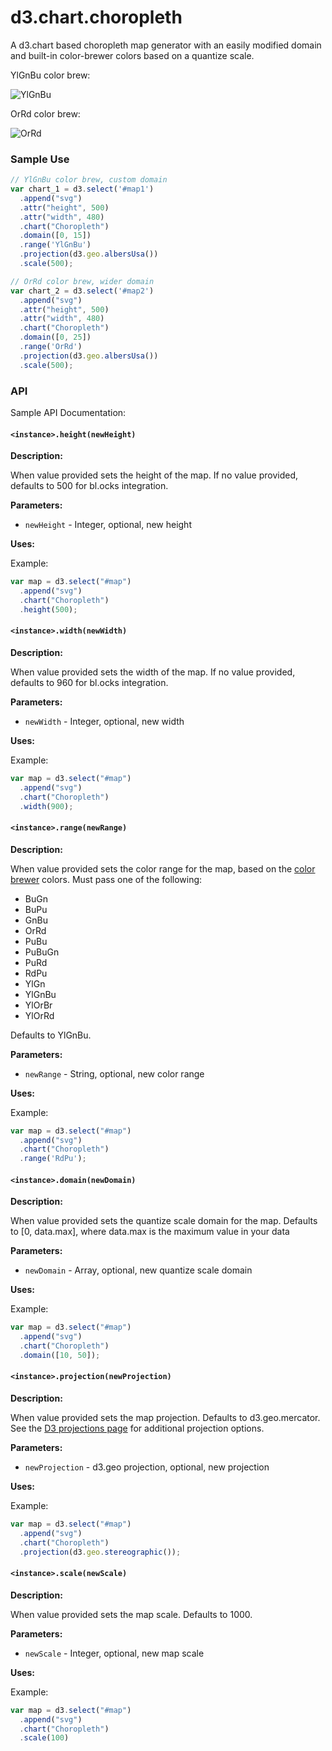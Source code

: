 d3.chart.choropleth
===================

A d3.chart based choropleth map generator with an easily modified domain and built-in color-brewer colors based on a quantize scale.

YlGnBu color brew:

![YlGnBu](http://farm4.staticflickr.com/3734/8955684925_da4d2c2c85_o.png)

OrRd color brew:

![OrRd](http://farm8.staticflickr.com/7385/8955684907_3167f47886_o.png)

### Sample Use

```javascript
// YlGnBu color brew, custom domain
var chart_1 = d3.select('#map1')
  .append("svg")
  .attr("height", 500)
  .attr("width", 480)
  .chart("Choropleth")
  .domain([0, 15])
  .range('YlGnBu')
  .projection(d3.geo.albersUsa())
  .scale(500);

// OrRd color brew, wider domain
var chart_2 = d3.select('#map2')
  .append("svg")
  .attr("height", 500)
  .attr("width", 480)
  .chart("Choropleth")
  .domain([0, 25])
  .range('OrRd')
  .projection(d3.geo.albersUsa())
  .scale(500);
```

### API

Sample API Documentation:

#### `<instance>.height(newHeight)`

**Description:**

When value provided sets the height of the map. If no value provided, defaults to 500 for bl.ocks integration.

**Parameters:**

* `newHeight` - Integer, optional, new height

**Uses:**

Example:

```javascript
var map = d3.select("#map")
  .append("svg")
  .chart("Choropleth")
  .height(500);
```

#### `<instance>.width(newWidth)`

**Description:**

When value provided sets the width of the map. If no value provided, defaults to 960 for bl.ocks integration.

**Parameters:**

* `newWidth` - Integer, optional, new width

**Uses:**

Example:

```javascript
var map = d3.select("#map")
  .append("svg")
  .chart("Choropleth")
  .width(900);
```

#### `<instance>.range(newRange)`

**Description:**

When value provided sets the color range for the map, based on the [color brewer](http://colorbrewer2.org/) colors. Must pass one of the following:
* BuGn
* BuPu
* GnBu
* OrRd
* PuBu
* PuBuGn
* PuRd
* RdPu
* YlGn
* YlGnBu
* YlOrBr
* YlOrRd

Defaults to YlGnBu.

**Parameters:**

* `newRange` - String, optional, new color range

**Uses:**

Example:

```javascript
var map = d3.select("#map")
  .append("svg")
  .chart("Choropleth")
  .range('RdPu');
```

#### `<instance>.domain(newDomain)`

**Description:**

When value provided sets the quantize scale domain for the map. Defaults to [0, data.max], where data.max is the maximum value in your data

**Parameters:**

* `newDomain` - Array, optional, new quantize scale domain

**Uses:**

Example:

```javascript
var map = d3.select("#map")
  .append("svg")
  .chart("Choropleth")
  .domain([10, 50]);
```

#### `<instance>.projection(newProjection)`

**Description:**

When value provided sets the map projection. Defaults to d3.geo.mercator. See the [D3 projections page](https://github.com/mbostock/d3/wiki/Geo-Projections) for additional projection options.

**Parameters:**

* `newProjection` - d3.geo projection, optional, new projection

**Uses:**

Example:

```javascript
var map = d3.select("#map")
  .append("svg")
  .chart("Choropleth")
  .projection(d3.geo.stereographic());
```

#### `<instance>.scale(newScale)`

**Description:**

When value provided sets the map scale. Defaults to 1000.

**Parameters:**

* `newScale` - Integer, optional, new map scale

**Uses:**

Example:

```javascript
var map = d3.select("#map")
  .append("svg")
  .chart("Choropleth")
  .scale(100)
```
